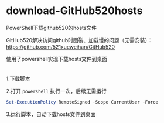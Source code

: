 # download-GitHub520hosts
PowerShell下载github520的hosts文件

GitHub520解决访问github时图裂、加载慢的问题（无需安装）：https://github.com/521xueweihan/GitHub520

使用了powershell实现下载hosts文件到桌面
<br><br><br>
1.下载脚本

2.打开 `powershell` 执行一次，后续无需运行
```powershell
Set-ExecutionPolicy RemoteSigned -Scope CurrentUser -Force
```

3.运行脚本，自动下载hosts文件到桌面
